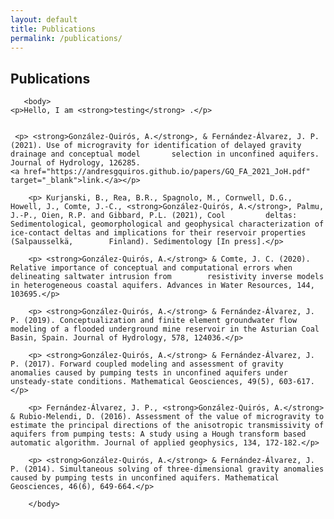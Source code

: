 ```yaml
---
layout: default
title: Publications
permalink: /publications/
---
```


<html>
		
<h2> Publications </h2>
 
       <body>
    <p>Hello, I am <strong>testing</strong> .</p>
	       
	       
     <p> <strong>González-Quirós, A.</strong>, & Fernández-Álvarez, J. P. (2021). Use of microgravity for identification of delayed gravity drainage and conceptual model 		selection in unconfined aquifers. Journal of Hydrology, 126285.
    <a href="https://andresgquiros.github.io/papers/GQ_FA_2021_JoH.pdf" target="_blank">link.</a></p>

   	    <p> Kurjanski, B., Rea, B.R., Spagnolo, M., Cornwell, D.G., Howell, J., Comte, J.-C., <strong>González-Quirós, A.</strong>, Palmu, J.-P., Oien, R.P. and Gibbard, P.L. (2021), Cool 		deltas: Sedimentological, geomorphological and geophysical characterization of ice-contact deltas and implications for their reservoir properties (Salpausselkä, 		Finland). Sedimentology [In press].</p>

   	    <p> <strong>González-Quirós, A.</strong> & Comte, J. C. (2020). Relative importance of conceptual and computational errors when delineating saltwater intrusion from 		resistivity inverse models in heterogeneous coastal aquifers. Advances in Water Resources, 144, 103695.</p>

   	    <p> <strong>González-Quirós, A.</strong> & Fernández-Álvarez, J. P. (2019). Conceptualization and finite element groundwater flow modeling of a flooded underground mine reservoir in the Asturian Coal Basin, Spain. Journal of Hydrology, 578, 124036.</p>

   	    <p> <strong>González-Quirós, A.</strong> & Fernández-Álvarez, J. P. (2017). Forward coupled modeling and assessment of gravity anomalies caused by pumping tests in unconfined aquifers under unsteady-state conditions. Mathematical Geosciences, 49(5), 603-617.</p>

   	    <p> Fernández-Álvarez, J. P., <strong>González-Quirós, A.</strong> & Rubio-Melendi, D. (2016). Assessment of the value of microgravity to estimate the principal directions of the anisotropic transmissivity of aquifers from pumping tests: A study using a Hough transform based automatic algorithm. Journal of applied geophysics, 134, 172-182.</p>

   	    <p> <strong>González-Quirós, A.</strong> & Fernández-Álvarez, J. P. (2014). Simultaneous solving of three-dimensional gravity anomalies caused by pumping tests in unconfined aquifers. Mathematical Geosciences, 46(6), 649-664.</p>
			
		</body>
		
</html>
